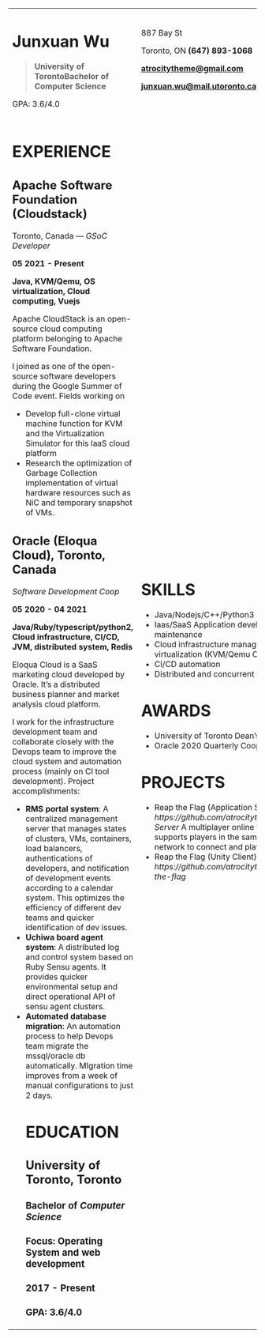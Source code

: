 <table>
  <tr>
   <td>
<h1>Junxuan Wu</h1>

><strong>University of Toronto</strong><strong>Bachelor of Computer Science</strong>
<p>
GPA: 3.6/4.0
   </td>
   <td>887 Bay St
<p>
Toronto, ON <strong>(647) 893-1068</strong>
<p>
<strong><a href="mailto:atrocitytheme@gmail.com">atrocitytheme@gmail.com</a></strong>
<p>
<strong><a href="mailto:junxuan.wu@mail.utoronto.ca">junxuan.wu@mail.utoronto.ca</a></strong>
   </td>
  </tr>
<tr>
   <td>
<h1>EXPERIENCE</h1>

<h2>Apache Software Foundation (Cloudstack)</h2>
     
Toronto, Canada — <em>GSoC Developer</em>
     
<strong>05 2021 - Present</strong>
     
<strong>Java, KVM/Qemu, OS virtualization, Cloud computing, Vuejs</strong>

Apache CloudStack is an open-source cloud computing platform belonging to Apache Software Foundation. 
<p>
I joined as one of the open-source software developers during the Google Summer of Code event. Fields working on
  
- Develop full-clone virtual machine function for KVM and the Virtualization Simulator for this IaaS cloud platform</h3>
- Research the optimization of Garbage Collection implementation of virtual hardware resources such as NiC and temporary snapshot of VMs.</h3>


<h2>Oracle (Eloqua Cloud), Toronto, Canada</h2>

<em>Software Development Coop</em>

<strong>05 2020 - 04 2021</strong>

<strong>Java/Ruby/typescript/python2, Cloud infrastructure, CI/CD, JVM, distributed system, Redis</strong>

<p>
Eloqua Cloud is a SaaS marketing cloud developed by Oracle. It’s a distributed business planner and market analysis cloud platform. 
<p>
I work for the infrastructure development team and collaborate closely with the Devops team to improve the cloud system and automation process (mainly on CI tool development). Project accomplishments:<strong> </strong>
<ul>

<li><strong>RMS portal system</strong>: A centralized management server that manages states of clusters, VMs, containers, load balancers, authentications of developers, and notification of development events according to a calendar system. This optimizes the efficiency of different dev teams and quicker identification of dev issues.

<li><strong>Uchiwa board agent system</strong>: A distributed log and control system based on Ruby Sensu agents. It provides quicker environmental setup and direct operational API of sensu agent clusters.

<li><strong>Automated database migration</strong>: An automation process to help Devops team migrate the mssql/oracle db automatically. MIgration time improves from a week of manual configurations to just 2 days. 

<h1>EDUCATION</h1>


<h2>University of Toronto, Toronto</h2>


<h3>Bachelor of <em>Computer Science</em></h3>


<h3><strong>Focus: Operating System and web development</strong></h3>


<h3>2017 - Present</h3>


<h3><strong>GPA: 3.6/4.0</strong> </h3>


</li>
</ul>
</td>
<td>
<h1>SKILLS</h1>
<ul>
<li>Java/Nodejs/C++/Python3
<li>Iaas/SaaS Application development and maintenance

<li>Cloud infrastructure management, OS virtualization (KVM/Qemu  OCI specific)

<li>CI/CD automation
<li>Distributed and concurrent computation
</ul>
<h1>AWARDS</h1>

<ul>
  <li>University of Toronto Dean’s list Scholar

  <li>Oracle 2020 Quarterly Coop Award
</ul>
<h1>PROJECTS</h1>

<ul><li>Reap the Flag (Application Server)  <em>https://github.com/atrocitytheme/Reap-Server</em></h2>
A multiplayer online fps game, it supports players in the same area network to connect and play together </li>
<li>
Reap the Flag (Unity Client) —<em>https://github.com/atrocitytheme/Reap-the-flag</em>
</li>
</ul>
   </td>
  </tr>
</table>
